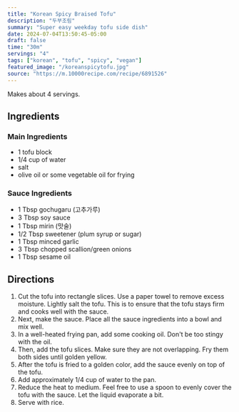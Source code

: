 ```yaml
---
title: "Korean Spicy Braised Tofu"
description: "두부조림"
summary: "Super easy weekday tofu side dish"
date: 2024-07-04T13:50:45-05:00
draft: false
time: "30m"
servings: "4"
tags: ["korean", "tofu", "spicy", "vegan"]
featured_image: "/koreanspicytofu.jpg"
source: "https://m.10000recipe.com/recipe/6891526"
---
```


Makes about 4 servings.

## Ingredients

### Main Ingredients

- 1 tofu block
- 1/4 cup of water
- salt
- olive oil or some vegetable oil for frying

### Sauce Ingredients

- 1 Tbsp gochugaru (고추가루)
- 3 Tbsp soy sauce
- 1 Tbsp mirin (맛술)
- 1/2 Tbsp sweetener (plum syrup or sugar)
- 1 Tbsp minced garlic
- 3 Tbsp chopped scallion/green onions
- 1 Tbsp sesame oil

## Directions

1. Cut the tofu into rectangle slices. Use a paper towel to remove excess moisture. Lightly salt the tofu. This is to ensure that the tofu stays firm and cooks well with the sauce.
2. Next, make the sauce. Place all the sauce ingredients into a bowl and mix well.
3. In a well-heated frying pan, add some cooking oil. Don't be too stingy with the oil.
4. Then, add the tofu slices. Make sure they are not overlapping. Fry them both sides until golden yellow.
5. After the tofu is fried to a golden color, add the sauce evenly on top of the tofu.
6. Add approximately 1/4 cup of water to the pan.
7. Reduce the heat to medium. Feel free to use a spoon to evenly cover the tofu with the sauce. Let the liquid evaporate a bit.
8. Serve with rice.